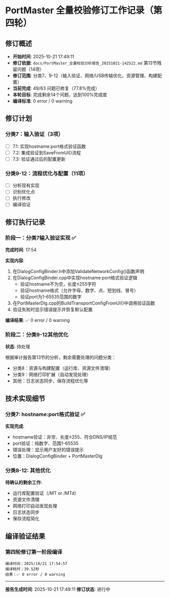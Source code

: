 # PortMaster 全量校验修订工作记录（第四轮）

## 修订概述

- **开始时间**: 2025-10-21 17:49:11
- **修订依据**: `docs/PortMaster_全量校验分析报告_20251021-142522.md` 第13节残留问题（14项）
- **修订范围**: 分类7、9-12（输入验证、网络/USB传输优化、资源管理、构建配置）
- **当前完成**: 49/63 问题已修复（77.8%完成）
- **本轮目标**: 完成剩余14个问题，达到100%完成度
- **编译标准**: 0 error / 0 warning

## 修订计划

### 分类7：输入验证（3项）
- [ ] 7.1: 实现hostname:port格式验证函数
- [ ] 7.2: 集成验证到SaveFromUI()流程
- [ ] 7.3: 验证通过后的配置更新

### 分类9-12：流程优化与配置（11项）
- [ ] 分析现有实现
- [ ] 识别优化点
- [ ] 执行修改
- [ ] 编译验证

## 修订执行记录

### 阶段一：分类7输入验证实现 ✅

**完成时间**: 17:54

**实现内容**:
1. 在DialogConfigBinder.h中添加ValidateNetworkConfig()函数声明
2. 在DialogConfigBinder.cpp中实现hostname:port格式验证逻辑
   - 验证hostname不为空，长度≤255字符
   - 验证hostname格式（允许字母、数字、点、短划线、冒号）
   - 验证port为1-65535范围的数字
3. 在PortMasterDlg.cpp的BuildTransportConfigFromUI()中调用验证函数
4. 验证失败时显示错误提示并恢复默认配置

**编译结果**: ✅ 0 error / 0 warning

### 阶段二：分类9-12其他优化

**状态**: 待处理

根据审计报告第13节的分析，剩余需要处理的问题分类：
- 分类8：资源与构建配置（运行库、资源文件清理）
- 分类9：网络打印扩展（自动发现处理）
- 其他：日志状态同步、保存流程优化等

## 技术实现细节

### 分类7: hostname:port格式验证 ✅

**实现完成**:
- hostname验证：非空、长度≤255、符合DNS/IP规范
- port验证：纯数字、范围1-65535
- 错误处理：显示用户友好的错误提示
- 位置：DialogConfigBinder + PortMasterDlg

### 分类8-12: 其他优化

**待确认的剩余工作**:
- 运行库配置验证（/MT or /MTd）
- 资源文件清理
- 网络打印自动发现处理
- 日志状态同步
- 保存流程简化

## 编译验证结果

### 第四轮修订第一阶段编译
```
编译时间：2025/10/21 17:54:57
编译耗时：39.52秒
结果：✅ 0 error / 0 warning
```

---

**报告生成时间**: 2025-10-21 17:49:11
**修订状态**: 进行中
